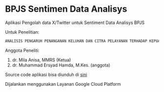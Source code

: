 # BPJS Sentimen Data Analisys

Aplikasi Pengolah data X/Twitter untuk Sentiment Data Analisys BPJS 

Untuk Penelitian:
```txt
ANALISIS PENGARUH PENANGANAN KELUHAN DAN CITRA PELAYANAN TERHADAP KEPUASAN PASIEN DI PLATFORM ONLINE BPJS KESEHATAN (STUDI KASUS BPJS KESEHATAN DI TWITTER)
```

Anggota Peneliti:
1. dr. Mila Anisa, MMRS (Ketua)
2. dr. Muhammad Ersyad Hamda, M.Kes. (anggota)

Source code aplikasi bisa diunduh di [sini](https://github.com/awangga/sendal/)

Dijalankan menggunakan Layanan Google Cloud Platform
